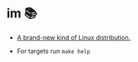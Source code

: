 # im 📚
- [A brand-new kind of Linux distribution.](https://www.debian.org/doc/manuals/project-history/manifesto.en.html)

- For targets run `make help`
